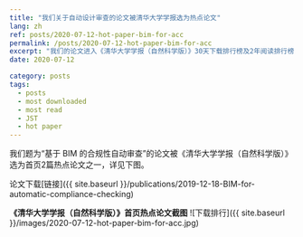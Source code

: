 ```yaml
---
title: "我们关于自动设计审查的论文被清华大学学报选为热点论文"
lang: zh
ref: posts/2020-07-12-hot-paper-bim-for-acc
permalink: /posts/2020-07-12-hot-paper-bim-for-acc
excerpt: "我们的论文进入《清华大学学报（自然科学版）》30天下载排行榜及2年阅读排行榜"
date: 2020-07-12

category: posts
tags:
  - posts
  - most downloaded
  - most read
  - JST
  - hot paper
---
```


我们题为“基于 BIM 的合规性自动审查”的论文被《清华大学学报（自然科学版）》选为首页2篇热点论文之一，详见下图。

论文下载[链接]({{ site.baseurl }}/publications/2019-12-18-BIM-for-automatic-compliance-checking)

**《清华大学学报（自然科学版）》首页热点论文截图**
![下载排行]({{ site.baseurl }}/images/2020-07-12-hot-paper-bim-for-acc.jpg)
